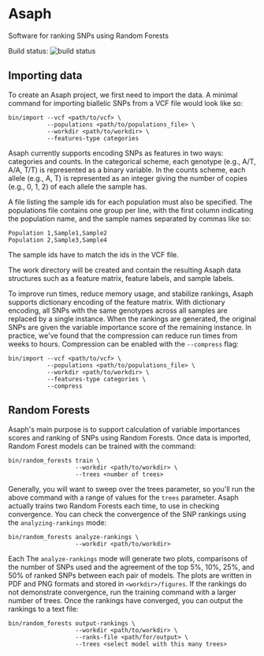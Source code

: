 # Asaph
Software for ranking SNPs using Random Forests

Build status: ![build status](https://travis-ci.org/rnowling/asaph.svg?branch=dev)

## Importing data
To create an Asaph project, we first need to import the data.  A minimal command for importing biallelic SNPs from a VCF file would look like so:

    bin/import --vcf <path/to/vcf> \
               --populations <path/to/populations_file> \
               --workdir <path/to/workdir> \
               --features-type categories 

Asaph currently supports encoding SNPs as features in two ways: categories and counts.  In the categorical scheme, each genotype (e.g., A/T, A/A, T/T) is represented as a binary variable. In the counts scheme, each allele (e.g., A, T) is represented as an integer giving the number of copies (e.g., 0, 1, 2) of each allele the sample has.

A file listing the sample ids for each population must also be specified.  The populations file contains one group per line, with the first column indicating the population name, and the sample names separated by commas like so:

    Population 1,Sample1,Sample2
    Population 2,Sample3,Sample4

The sample ids have to match the ids in the VCF file.

The work directory will be created and contain the resulting Asaph data structures such as a feature matrix, feature labels, and sample labels.

To improve run times, reduce memory usage, and stabilize rankings, Asaph supports dictionary encoding of the feature matrix.  With dictionary encoding, all SNPs with the same genotypes across all samples are replaced by a single instance.  When the rankings are generated, the original SNPs are given the variable importance score of the remaining instance.  In practice, we've found that the compression can reduce run times from weeks to hours.  Compression can be enabled with the `--compress` flag:

    bin/import --vcf <path/to/vcf> \
               --populations <path/to/populations_file> \
               --workdir <path/to/workdir> \
               --features-type categories \
               --compress

## Random Forests
Asaph's main purpose is to support calculation of variable importances scores and ranking of SNPs using Random Forests.  Once data is imported, Random Forest models can be trained with the command:

    bin/random_forests train \
                       --workdir <path/to/workdir> \
                       --trees <number of trees>


Generally, you will want to sweep over the trees parameter, so you'll run the above command with a range of values for the `trees` parameter.  Asaph actually trains two Random Forests each time, to use in checking convergence.  You can check the convergence of the SNP rankings using the `analyzing-rankings` mode:

    bin/random_forests analyze-rankings \
                       --workdir <path/to/workdir>

Each The `analyze-rankings` mode will generate two plots, comparisons of the number of SNPs used and the agreement of the top 5%, 10%, 25%, and 50% of ranked SNPs between each pair of models.  The plots are written in PDF and PNG formats and stored in `<workdir>/figures`. If the rankings do not demonstrate convergence, run the training command with a larger number of trees.  Once the rankings have converged, you can output the rankings to a text file:

    bin/random_forests output-rankings \
                       --workdir <path/to/workdir> \
                       --ranks-file <path/for/output> \
                       --trees <select model with this many trees>




  
